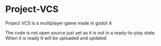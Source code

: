 # Project-VCS
Project VCS Is a multiplayer game made in godot 4

The code is not open source just yet as it is not in a ready-to-play state.
When it is ready It will be uploaded and updated
